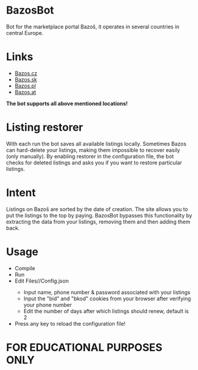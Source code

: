 # BazosBot

Bot for the marketplace portal Bazoš, it operates in several countries in central Europe.

# Links
- [Bazos.cz](https://bazos.cz)
- [Bazos.sk](https://bazos.sk)
- [Bazos.pl](https://bazos.pl)
- [Bazos.at](https://bazos.at)

**The bot supports all above mentioned locations!**

# Listing restorer
With each run the bot saves all available listings locally. Sometimes Bazos can hard-delete your listings, making them impossible to recover easily (only manually). By enabling restorer in the configuration file, the bot checks for deleted listings and asks you if you want to restore particular listings.

# Intent

Listings on Bazoš are sorted by the date of creation. The site allows you to put the listings to the top by paying. BazosBot bypasses this functionality by extracting the data from your listings, removing them and then adding them back.

# Usage
- Compile
- Run
- Edit Files/<BAZOS-LOCATION>/Config.json
    - Input name, phone number & password associated with your listings
    - Input the "bid" and "bkod" cookies from your browser after verifying your phone number
    - Edit the number of days after which listings should renew, default is 2 
- Press any key to reload the configuration file!

# FOR EDUCATIONAL PURPOSES ONLY